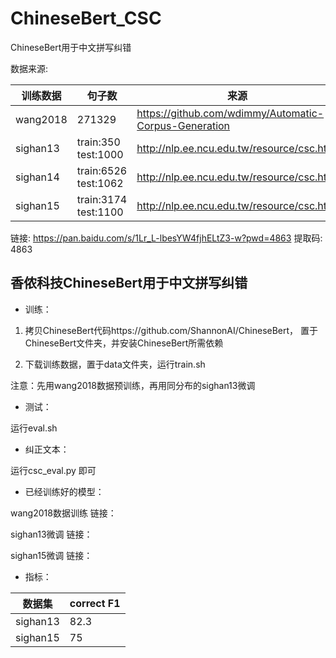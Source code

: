 # ChineseBert_CSC
ChineseBert用于中文拼写纠错

数据来源:

训练数据 | 句子数 | 来源
---|---|---
wang2018 | 271329 | https://github.com/wdimmy/Automatic-Corpus-Generation
sighan13 | train:350 test:1000| http://nlp.ee.ncu.edu.tw/resource/csc.html
sighan14 | train:6526 test:1062 | http://nlp.ee.ncu.edu.tw/resource/csc.html
sighan15 | train:3174 test:1100 | http://nlp.ee.ncu.edu.tw/resource/csc.html



链接: https://pan.baidu.com/s/1Lr_L-lbesYW4fjhELtZ3-w?pwd=4863 提取码: 4863 



## 香侬科技ChineseBert用于中文拼写纠错

- 训练：

1. 拷贝ChineseBert代码https://github.com/ShannonAI/ChineseBert，
置于ChineseBert文件夹，并安装ChineseBert所需依赖

2. 下载训练数据，置于data文件夹，运行train.sh

注意：先用wang2018数据预训练，再用同分布的sighan13微调


- 测试：

运行eval.sh


- 纠正文本：

运行csc_eval.py 即可



- 已经训练好的模型：

wang2018数据训练
链接：

sighan13微调
链接：

sighan15微调
链接：


- 指标：

数据集 | correct F1
---|---
sighan13 | 82.3
sighan15 | 75




